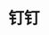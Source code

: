 ﻿---
id: 1168
title: "钉钉"
weight: 1168
version: "7.6.25.4122002"
updateTime: "2025-03-03T03:25:37"
debName: "http://app.loongapps.cn:8090/upload/file/com.alibabainc.dingtalk_7.6.25.4122002_loongarch64.deb"
debSize: "344.7 MB"
command: "/opt/apps/com.alibabainc.dingtalk/files/Elevator.sh"
---
